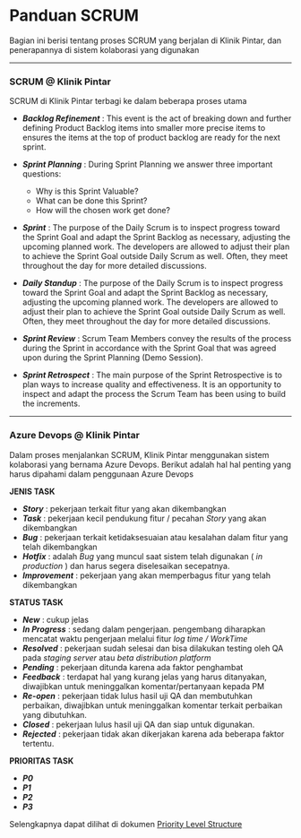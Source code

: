 # Panduan SCRUM

Bagian ini berisi tentang proses SCRUM yang berjalan di Klinik Pintar, dan penerapannya di sistem kolaborasi yang digunakan

---
### SCRUM @ Klinik Pintar


SCRUM di Klinik Pintar terbagi ke dalam beberapa proses utama

- **_Backlog Refinement_** : This event is the act of breaking down and further defining Product Backlog items into smaller more precise items to ensures the items at the top of product backlog are ready for the next sprint.
- **_Sprint Planning_** : During Sprint Planning we answer three important questions: 

    - Why is this Sprint Valuable? 
    - What can be done this Sprint? 
    - How will the chosen work get done?

- **_Sprint_** : The purpose of the Daily Scrum is to inspect progress toward the Sprint Goal and adapt the Sprint Backlog as necessary, adjusting the upcoming planned work. The developers are allowed to adjust their plan to achieve the Sprint Goal outside Daily Scrum as well. Often, they meet throughout the day for more detailed discussions.
- **_Daily Standup_** : The purpose of the Daily Scrum is to inspect progress toward the Sprint Goal and adapt the Sprint Backlog as necessary, adjusting the upcoming planned work. The developers are allowed to adjust their plan to achieve the Sprint Goal outside Daily Scrum as well. Often, they meet throughout the day for more detailed discussions.
- **_Sprint Review_** : Scrum Team Members convey the results of the process during the Sprint in accordance with the Sprint Goal that was agreed upon during the Sprint Planning (Demo Session). 
- **_Sprint Retrospect_** : The main purpose of the Sprint Retrospective is to plan ways to increase quality and effectiveness. It is an opportunity to inspect and adapt the process the Scrum Team has been using to build the
increments.

---
### Azure Devops @ Klinik Pintar

Dalam proses menjalankan SCRUM, Klinik Pintar menggunakan sistem kolaborasi yang bernama Azure Devops. Berikut adalah hal hal penting yang harus dipahami dalam penggunaan Azure Devops

**JENIS TASK**

- ***Story*** : pekerjaan terkait fitur yang akan dikembangkan
- ***Task*** : pekerjaan kecil pendukung fitur / pecahan *Story* yang akan dikembangkan
- ***Bug*** : pekerjaan terkait ketidaksesuaian atau kesalahan dalam fitur yang telah dikembangkan
- ***Hotfix*** : adalah *Bug* yang muncul saat sistem telah digunakan ( *in production* ) dan harus segera diselesaikan secepatnya. 
- ***Improvement*** : pekerjaan yang akan memperbagus fitur yang telah dikembangkan

**STATUS TASK**

- ***New*** : cukup jelas
- ***In Progress*** : sedang dalam pengerjaan. pengembang diharapkan mencatat waktu pengerjaan melalui fitur *log time / WorkTime*
- ***Resolved*** : pekerjaan sudah selesai dan bisa dilakukan testing oleh QA pada *staging server* atau *beta distribution platform*
- ***Pending*** : pekerjaan ditunda karena ada faktor penghambat
- ***Feedback*** : terdapat hal yang kurang jelas yang harus ditanyakan, diwajibkan untuk meninggalkan komentar/pertanyaan kepada PM
- ***Re-open*** : pekerjaan tidak lulus hasil uji QA dan membutuhkan perbaikan, diwajibkan untuk meninggalkan komentar terkait perbaikan yang dibutuhkan.
- ***Closed*** : pekerjaan lulus hasil uji QA dan siap untuk digunakan.
- ***Rejected*** : pekerjaan tidak akan dikerjakan karena ada beberapa faktor tertentu.

**PRIORITAS TASK**

- ***P0***
- ***P1***
- ***P2***
- ***P3***

Selengkapnya dapat dilihat di dokumen [Priority Level Structure](https://docs.klinikpintar.id/share/98226c2f-0dcb-4079-a5f7-717c39cb7a22)
